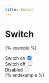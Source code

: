 ```yaml
---
title: Switch
---
```


# Switch

{% example %}
<div class="display-flex align-items-center">
  <label for="switch_1" class="flex-grow-1">Switch on</label>
  <label class="switch">
    <input type="checkbox" id="switch_1" name="" value="" checked>
    <div class="switch__track">
    </div>
    <div class="switch__thumb">
    </div>
  </label>
</div>
<div class="display-flex align-items-center">
  <label for="switch_1" class="flex-grow-1">Switch off</label>
  <label class="switch">
    <input type="checkbox" id="switch_1" name="" value="">
    <div class="switch__track">
    </div>
    <div class="switch__thumb">
    </div>
  </label>
</div>
<div class="display-flex align-items-center">
  <label for="switch_1" class="flex-grow-1">Disabled</label>
  <label class="switch">
    <input type="checkbox" id="switch_1" name="" value="" disabled>
    <div class="switch__track">
    </div>
    <div class="switch__thumb">
    </div>
  </label>
</div>
{% endexample %}
